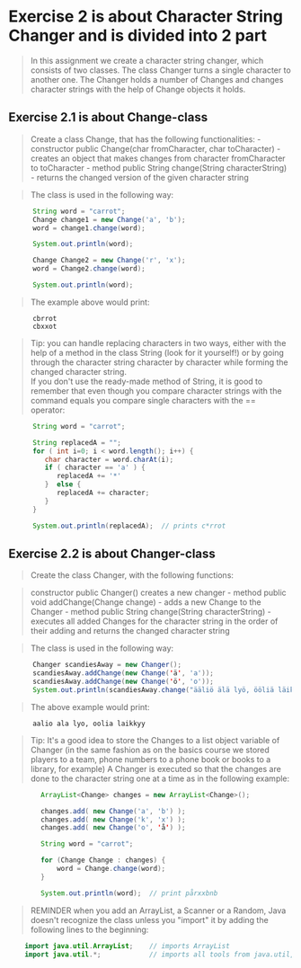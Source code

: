  # Exercise 2 is about Character String Changer and is divided into 2 part

> In this assignment we create a character string changer, which consists of two classes. The class Changer turns a single character to another one. The Changer holds a number of Changes and changes character strings with the help of Change objects it holds.

## Exercise 2.1 is about Change-class
> Create a class Change, that has the following functionalities:
    - constructor public Change(char fromCharacter, char toCharacter)
      - creates an object that makes changes from character fromCharacter to toCharacter
    - method public String change(String characterString) 
      - returns the changed version of the given character string

> The class is used in the following way:

```java
      String word = "carrot";
      Change change1 = new Change('a', 'b');
      word = change1.change(word);

      System.out.println(word);

      Change Change2 = new Change('r', 'x');
      word = Change2.change(word);

      System.out.println(word);
```  
> The example above would print:
```
      cbrrot
      cbxxot
```        
> Tip: you can handle replacing characters in two ways, either with the help of a method in the class String (look for it yourself!) or by going through the character string character by character while forming the changed character string.   
> If you don't use the ready-made method of String, it is good to remember that even though you compare character strings with the command equals you compare single characters with the == operator:

```java
      String word = "carrot";

      String replacedA = "";
      for ( int i=0; i < word.length(); i++) {
         char character = word.charAt(i);
         if ( character == 'a' ) {
            replacedA += '*'
         }  else {
            replacedA += character;
         }
      }

      System.out.println(replacedA);  // prints c*rrot
```

## Exercise 2.2 is about Changer-class
> Create the class Changer, with the following functions:

> constructor public Changer() creates a new changer
    - method public void addChange(Change change) 
      - adds a new Change to the Changer
    - method public String change(String characterString) 
      - executes all added Changes for the character string in the order of their adding and returns the changed character string

> The class is used in the following way:
```java
      Changer scandiesAway = new Changer();
      scandiesAway.addChange(new Change('ä', 'a'));
      scandiesAway.addChange(new Change('ö', 'o'));
      System.out.println(scandiesAway.change("ääliö älä lyö, ööliä läikkyy"));
```        
> The above example would print:
```
      aalio ala lyo, oolia laikkyy
```   
> Tip: It's a good idea to store the Changes to a list object variable of Changer (in the same fashion as on the basics course we stored players to a team, phone numbers to a phone book or books to a library, for example) A Changer is executed so that the changes are done to the character string one at a time as in the following example:   
```java
        ArrayList<Change> changes = new ArrayList<Change>();

        changes.add( new Change('a', 'b') );
        changes.add( new Change('k', 'x') );
        changes.add( new Change('o', 'å') );

        String word = "carrot";

        for (Change Change : changes) {
            word = Change.change(word);
        }

        System.out.println(word);  // print pårxxbnb
 ```       
> REMINDER when you add an ArrayList, a Scanner or a Random, Java doesn't recognize the class unless you "import" it by adding the following lines to the beginning:
```java
    import java.util.ArrayList;    // imports ArrayList
    import java.util.*;            // imports all tools from java.util, including ArrayList, Scanner ja Random
```
